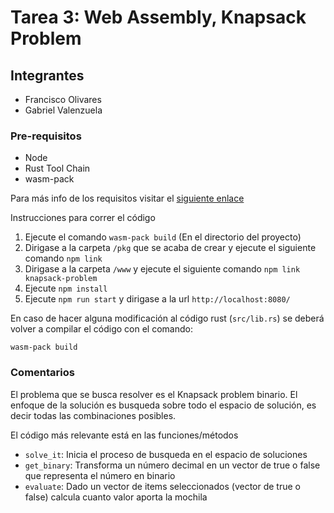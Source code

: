 # Tarea 3: Web Assembly, Knapsack Problem

## Integrantes
- Francisco Olivares
- Gabriel Valenzuela

### Pre-requisitos
- Node
- Rust Tool Chain
- wasm-pack

Para más info de los requisitos visitar el [siguiente enlace](https://rustwasm.github.io/docs/book/game-of-life/setup.html)

Instrucciones para correr el código

1. Ejecute el comando `wasm-pack build` (En el directorio del proyecto)
2. Dirigase a la carpeta `/pkg` que se acaba de crear y ejecute el siguiente comando `npm link`
3. Dirigase a la carpeta `/www` y ejecute el siguiente comando `npm link knapsack-problem`
4. Ejecute `npm install`
5. Ejecute `npm run start` y dirigase a la url `http://localhost:8080/`


En caso de hacer alguna modificación al código rust (`src/lib.rs`) se deberá volver a compilar el código con el comando:
```
wasm-pack build
```

### Comentarios

El problema que se busca resolver es el Knapsack problem binario. El enfoque de la solución es busqueda sobre todo el espacio de solución, es decir todas las combinaciones posibles.

El código más relevante está en las funciones/métodos
- `solve_it`: Inicia el proceso de busqueda en el espacio de soluciones
- `get_binary`: Transforma un número decimal en un vector de true o false que representa el número en binario
- `evaluate`: Dado un vector de items seleccionados (vector de true o false) calcula cuanto valor aporta la mochila
